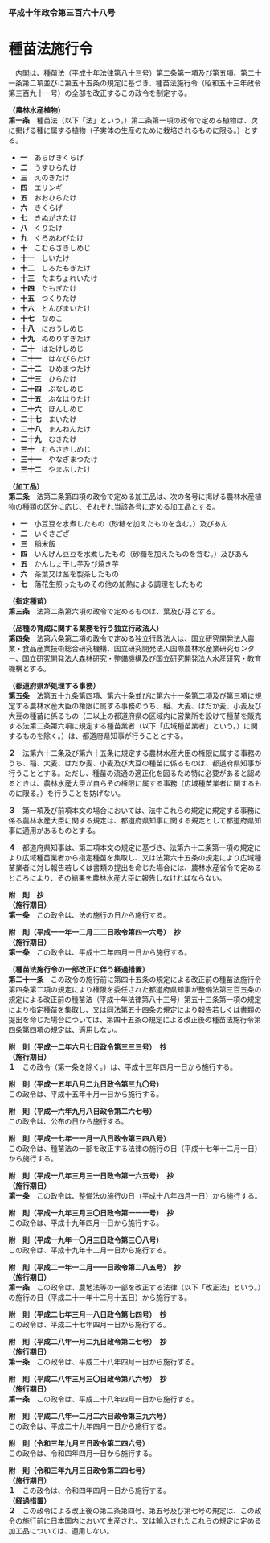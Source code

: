 ### 平成十年政令第三百六十八号  
# 種苗法施行令  
　内閣は、種苗法（平成十年法律第八十三号）第二条第一項及び第五項、第二十一条第二項並びに第五十五条の規定に基づき、種苗法施行令（昭和五十三年政令第三百九十一号）の全部を改正するこの政令を制定する。  
  
**（農林水産植物）**  
**第一条**　種苗法（以下「法」という。）第二条第一項の政令で定める植物は、次に掲げる種に属する植物（子実体の生産のために栽培されるものに限る。）とする。  
* **一**　あらげきくらげ  
* **二**　うすひらたけ  
* **三**　えのきたけ  
* **四**　エリンギ  
* **五**　おおひらたけ  
* **六**　きくらげ  
* **七**　きぬがさたけ  
* **八**　くりたけ  
* **九**　くろあわびたけ  
* **十**　こむらさきしめじ  
* **十一**　しいたけ  
* **十二**　しろたもぎたけ  
* **十三**　たまちょれいたけ  
* **十四**　たもぎたけ  
* **十五**　つくりたけ  
* **十六**　とんびまいたけ  
* **十七**　なめこ  
* **十八**　におうしめじ  
* **十九**　ぬめりすぎたけ  
* **二十**　はたけしめじ  
* **二十一**　はなびらたけ  
* **二十二**　ひめまつたけ  
* **二十三**　ひらたけ  
* **二十四**　ぶなしめじ  
* **二十五**　ぶなはりたけ  
* **二十六**　ほんしめじ  
* **二十七**　まいたけ  
* **二十八**　まんねんたけ  
* **二十九**　むきたけ  
* **三十**　むらさきしめじ  
* **三十一**　やなぎまつたけ  
* **三十二**　やまぶしたけ  
  
**（加工品）**  
**第二条**　法第二条第四項の政令で定める加工品は、次の各号に掲げる農林水産植物の種類の区分に応じ、それぞれ当該各号に定める加工品とする。  
* **一**　小豆豆を水煮したもの（砂糖を加えたものを含む。）及びあん  
* **二**　いぐさござ  
* **三**　稲米飯  
* **四**　いんげん豆豆を水煮したもの（砂糖を加えたものを含む。）及びあん  
* **五**　かんしょ干し芋及び焼き芋  
* **六**　茶葉又は茎を製茶したもの  
* **七**　落花生煎ったものその他の加熱による調理をしたもの  
  
**（指定種苗）**  
**第三条**　法第二条第六項の政令で定めるものは、葉及び芽とする。  
  
**（品種の育成に関する業務を行う独立行政法人）**  
**第四条**　法第六条第二項の政令で定める独立行政法人は、国立研究開発法人農業・食品産業技術総合研究機構、国立研究開発法人国際農林水産業研究センター、国立研究開発法人森林研究・整備機構及び国立研究開発法人水産研究・教育機構とする。  
  
**（都道府県が処理する事務）**  
**第五条**　法第五十九条第四項、第六十条並びに第六十一条第二項及び第三項に規定する農林水産大臣の権限に属する事務のうち、稲、大麦、はだか麦、小麦及び大豆の種苗に係るもの（二以上の都道府県の区域内に営業所を設けて種苗を販売する法第二条第六項に規定する種苗業者（以下「広域種苗業者」という。）に関するものを除く。）は、都道府県知事が行うこととする。  
  
**２**　法第六十二条及び第六十五条に規定する農林水産大臣の権限に属する事務のうち、稲、大麦、はだか麦、小麦及び大豆の種苗に係るものは、都道府県知事が行うこととする。ただし、種苗の流通の適正化を図るため特に必要があると認めるときは、農林水産大臣が自らその権限に属する事務（広域種苗業者に関するものに限る。）を行うことを妨げない。  
  
**３**　第一項及び前項本文の場合においては、法中これらの規定に規定する事務に係る農林水産大臣に関する規定は、都道府県知事に関する規定として都道府県知事に適用があるものとする。  
  
**４**　都道府県知事は、第二項本文の規定に基づき、法第六十二条第一項の規定により広域種苗業者から指定種苗を集取し、又は法第六十五条の規定により広域種苗業者に対し報告若しくは書類の提出を命じた場合には、農林水産省令で定めるところにより、その結果を農林水産大臣に報告しなければならない。  
  
**附　則　抄**  
**（施行期日）**  
**第一条**　この政令は、法の施行の日から施行する。  
  
**附　則（平成一一年一二月二二日政令第四一六号）　抄**  
**（施行期日）**  
**第一条**　この政令は、平成十二年四月一日から施行する。  
  
**（種苗法施行令の一部改正に伴う経過措置）**  
**第二十一条**　この政令の施行前に第四十五条の規定による改正前の種苗法施行令第四条第二項の規定により権限を委任された都道府県知事が整備法第三百五条の規定による改正前の種苗法（平成十年法律第八十三号）第五十三条第一項の規定により指定種苗を集取し、又は同法第五十四条の規定により報告若しくは書類の提出を命じた場合については、第四十五条の規定による改正後の種苗法施行令第四条第四項の規定は、適用しない。  
  
**附　則（平成一二年六月七日政令第三三三号）　抄**  
**（施行期日）**  
**１**　この政令（第一条を除く。）は、平成十三年四月一日から施行する。  
  
**附　則（平成一五年八月二九日政令第三九〇号）**  
この政令は、平成十五年十月一日から施行する。  
  
**附　則（平成一六年九月八日政令第二六七号）**  
この政令は、公布の日から施行する。  
  
**附　則（平成一七年一一月一八日政令第三四八号）**  
この政令は、種苗法の一部を改正する法律の施行の日（平成十七年十二月一日）から施行する。  
  
**附　則（平成一八年三月三一日政令第一六五号）　抄**  
**（施行期日）**  
**第一条**　この政令は、整備法の施行の日（平成十八年四月一日）から施行する。  
  
**附　則（平成一九年三月三〇日政令第一一一号）　抄**  
この政令は、平成十九年四月一日から施行する。  
  
**附　則（平成一九年一〇月三日政令第三〇八号）**  
この政令は、平成十九年十二月一日から施行する。  
  
**附　則（平成二一年一二月一一日政令第二八五号）　抄**  
**（施行期日）**  
**第一条**　この政令は、農地法等の一部を改正する法律（以下「改正法」という。）の施行の日（平成二十一年十二月十五日）から施行する。  
  
**附　則（平成二七年三月一八日政令第七四号）　抄**  
この政令は、平成二十七年四月一日から施行する。  
  
**附　則（平成二八年一月二九日政令第二七号）　抄**  
**（施行期日）**  
**第一条**　この政令は、平成二十八年四月一日から施行する。  
  
**附　則（平成二八年三月三〇日政令第八六号）　抄**  
**（施行期日）**  
**第一条**　この政令は、平成二十八年四月一日から施行する。  
  
**附　則（平成二八年一二月二六日政令第三九六号）**  
この政令は、平成二十九年四月一日から施行する。  
  
**附　則（令和三年九月三日政令第二四六号）**  
この政令は、令和四年四月一日から施行する。  
  
**附　則（令和三年九月三日政令第二四七号）**  
**（施行期日）**  
**１**　この政令は、令和四年四月一日から施行する。  
**（経過措置）**  
**２**　この政令による改正後の第二条第四号、第五号及び第七号の規定は、この政令の施行前に日本国内において生産され、又は輸入されたこれらの規定に定める加工品については、適用しない。  
  
